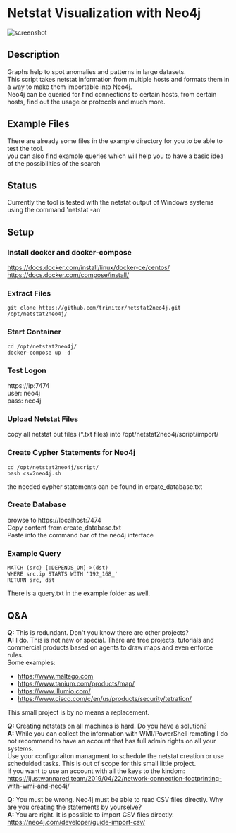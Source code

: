 # Netstat Visualization with Neo4j

![screenshot](example/screenshot/netstat2neo4j.png)

## Description
Graphs help to spot anomalies and patterns in large datasets.  
This script takes netstat information from multiple hosts and formats them in a way to make them importable into Neo4j.  
Neo4j can be queried for find connections to certain hosts, from certain hosts, find out the usage or protocols and much more.

## Example Files
There are already some files in the example directory for you to be able to test the tool.  
you can also find example queries which will help you to have a basic idea of the possibilities of the search

## Status
Currently the tool is tested with the netstat output of Windows systems using the command 'netstat -an'

## Setup

### Install docker and docker-compose
https://docs.docker.com/install/linux/docker-ce/centos/  
https://docs.docker.com/compose/install/  

### Extract Files
```
git clone https://github.com/trinitor/netstat2neo4j.git /opt/netstat2neo4j/
```

### Start Container
```
cd /opt/netstat2neo4j/
docker-compose up -d
```

### Test Logon
https://ip:7474  
user: neo4j  
pass: neo4j

### Upload Netstat Files
copy all netstat out files (*.txt files) into /opt/netstat2neo4j/script/import/

### Create Cypher Statements for Neo4j
```
cd /opt/netstat2neo4j/script/
bash csv2neo4j.sh
```
the needed cypher statements can be found in create_database.txt

### Create Database 
browse to https://localhost:7474  
Copy content from create_database.txt  
Paste into the command bar of the neo4j interface

### Example Query
```
MATCH (src)-[:DEPENDS_ON]->(dst)
WHERE src.ip STARTS WITH '192_168_'
RETURN src, dst
```
There is a query.txt in the example folder as well.

## Q&A

**Q:** This is redundant. Don't you know there are other projects?  
**A:** I do. This is not new or special. There are free projects, tutorials and commercial products based on agents to draw maps and even enforce rules.  
Some examples:  
- https://www.maltego.com
- https://www.tanium.com/products/map/
- https://www.illumio.com/
- https://www.cisco.com/c/en/us/products/security/tetration/  

This small project is by no means a replacement.

**Q:** Creating netstats on all machines is hard. Do you have a solution?  
**A:** 
While you can collect the information with WMI/PowerShell remoting I do not recommend to have an account that has full admin rights on all your systems.  
Use your configuraiton managment to schedule the netstat creation or use schedulded tasks. This is out of scope for this small little project.  
If you want to use an account with all the keys to the kindom:  
https://ijustwannared.team/2019/04/22/network-connection-footprinting-with-wmi-and-neo4j/

**Q:** You must be wrong. Neo4j must be able to read CSV files directly. Why are you creating the statements by yourselve?  
**A:** You are right. It is possible to import CSV files directly.  
https://neo4j.com/developer/guide-import-csv/  
